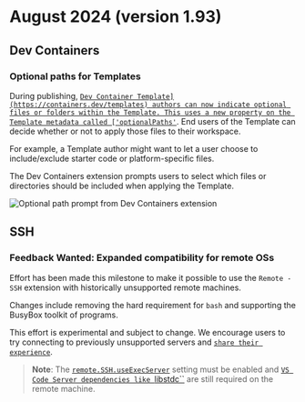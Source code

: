 # August 2024 (version 1.93)

## Dev Containers

### Optional paths for Templates

During publishing, [`Dev Container Template](https://containers.dev/templates) authors can now indicate optional files or folders within the Template. This uses a new property on the Template metadata called ['optionalPaths'`](https://github.com/devcontainers/spec/blob/e2d850e48292b19b8beb3575b7e538a7bfdad981/docs/specs/devcontainer-templates.md#the-optionalpaths-property). End users of the Template can decide whether or not to apply those files to their workspace.

For example, a Template author might want to let a user choose to include/exclude starter code or platform-specific files.

The Dev Containers extension prompts users to select which files or directories should be included when applying the Template.

![`Optional path prompt from Dev Containers extension`](images/1_93/optionalPaths.png)

## SSH

### **Feedback Wanted**: Expanded compatibility for remote OSs

Effort has been made this milestone to make it possible to use the `Remote - SSH` extension with historically unsupported remote machines.

Changes include removing the hard requirement for `bash` and supporting the BusyBox toolkit of programs.

This effort is experimental and subject to change.  We encourage users to try connecting to previously unsupported servers and [`share their experience`](https://github.com/microsoft/vscode-remote-release/issues/new).

> **Note**: The <a href="vscode://settings/remote.SSH.useExecServer" codesetting="true">`remote.SSH.useExecServer`</a> setting must be enabled and [`VS Code Server dependencies like `libstdc``](https://code.visualstudio.com/docs/remote/linux#_remote-host-container-wsl-linux-prerequisites) are still required on the remote machine.
